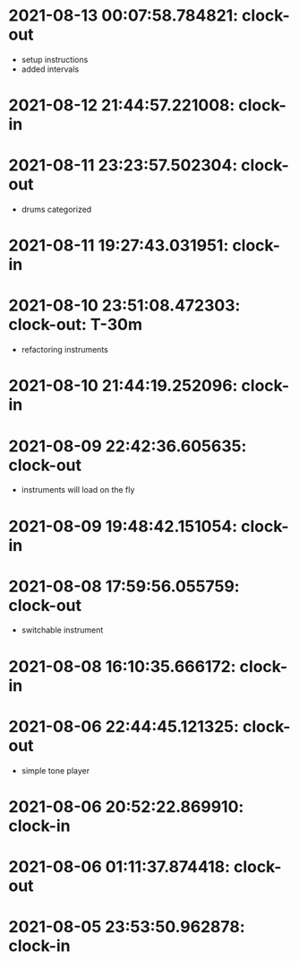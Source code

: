 # 2021-08-13 00:07:58.784821: clock-out

* setup instructions
* added intervals

# 2021-08-12 21:44:57.221008: clock-in

# 2021-08-11 23:23:57.502304: clock-out

* drums categorized

# 2021-08-11 19:27:43.031951: clock-in

# 2021-08-10 23:51:08.472303: clock-out: T-30m 

* refactoring instruments

# 2021-08-10 21:44:19.252096: clock-in

# 2021-08-09 22:42:36.605635: clock-out

* instruments will load on the fly

# 2021-08-09 19:48:42.151054: clock-in

# 2021-08-08 17:59:56.055759: clock-out

* switchable instrument

# 2021-08-08 16:10:35.666172: clock-in

# 2021-08-06 22:44:45.121325: clock-out

* simple tone player

# 2021-08-06 20:52:22.869910: clock-in

# 2021-08-06 01:11:37.874418: clock-out


# 2021-08-05 23:53:50.962878: clock-in

